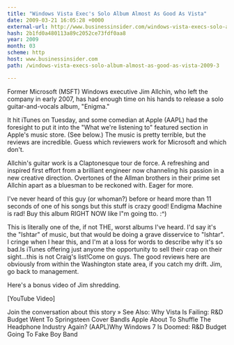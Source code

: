 ```yaml
---
title: "Windows Vista Exec's Solo Album Almost As Good As Vista"
date: 2009-03-21 16:05:28 +0000
external-url: http://www.businessinsider.com/windows-vista-execs-solo-album-almost-as-good-as-vista-2009-3
hash: 2b1fd0a480113a89c2052ce73fdf0aa8
year: 2009
month: 03
scheme: http
host: www.businessinsider.com
path: /windows-vista-execs-solo-album-almost-as-good-as-vista-2009-3

---
```




Former Microsoft (MSFT) Windows executive Jim Allchin, who left the company in early 2007, has had enough time on his hands to release a solo guitar-and-vocals album, "Enigma."

It hit iTunes on Tuesday, and some comedian at Apple (AAPL) had the foresight to put it into the "What we're listening to" featured section in Apple's music store. (See below.) The music is pretty terrible, but the reviews are incredible. Guess which reviewers work for Microsoft and which don't.

Allchin's guitar work is a Claptonesque tour de force. A refreshing and inspired first effort from a brilliant engineer now channeling his passion in a new creative direction. Overtones of the Allman brothers in their prime set Allchin apart as a bluesman to be reckoned with. Eager for more.

I've never heard of this guy (or whoman?) before or heard more than 11 seconds of one of his songs but this stuff is crazy good! Endigma Machine is rad! Buy this album RIGHT NOW like I"m going tto. :^)

This is literally one of the, if not THE, worst albums I've heard. I'd say it's the "Ishtar" of music, but that would be doing a grave disservice to "Ishtar". I cringe when I hear this, and I'm at a loss for words to describe why it's so bad.Is iTunes offering just anyone the opportunity to sell their crap on their sight...this is not Craig's list!Come on guys. The good reviews here are obviously from within the Washington state area, if you catch my drift. Jim, go back to management.



Here's a bonus video of Jim shredding.


[YouTube Video]

Join the conversation about this story »
See Also:
Why Vista Is Failing: R&D Budget Went To Springsteen Cover BandIs Apple About To Shuffle The Headphone Industry Again? (AAPL)Why Windows 7 Is Doomed: R&D Budget Going To Fake Boy Band


       

